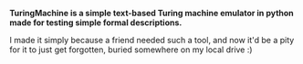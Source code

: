 **TuringMachine is a simple text-based Turing machine emulator in python made for testing simple formal descriptions.**

I made it simply because a friend needed such a tool, and now it'd be a pity for it to just get forgotten, buried somewhere on my local drive :)
